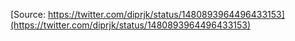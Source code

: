 [Source: https://twitter.com/diprjk/status/1480893964496433153](https://twitter.com/diprjk/status/1480893964496433153)